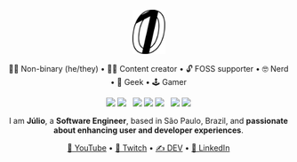 <p align="center" style="@media (prefers-color-scheme: dark) {.superp0sit1on-logo {fill: #ffffff;}} @media (prefers-color-scheme: light) {.superp0sit1on-logo {fill: #000000;}}">
  <img class="superp0sit1on-logo" src="./logo.svg" height="80">
</p>

<p align="center">
  🏳️‍🌈 Non-binary (he/they) • 👨‍💻 Content creator • 🔓 FOSS supporter • 🤓 Nerd • 💾 Geek • 🕹️ Gamer
</p>

<p align="center">
  <img src="https://img.shields.io/badge/Spring-6DB33F?logo=spring&logoColor=white">
  <img src="https://img.shields.io/badge/Java-ED8B00?logo=openjdk&logoColor=white">
  &nbsp;
  <img src="https://img.shields.io/badge/Angular-DD0031?logo=angular&logoColor=white">
  <img src="https://img.shields.io/badge/-React-61DAFB?logo=react&logoColor=333">
  <img src="https://img.shields.io/badge/-TypeScript-3178C6?logo=typescript&logoColor=fff">
  &nbsp;
  <img src="https://img.shields.io/badge/Amazon_AWS-232F3E?logo=amazon-web-services&logoColor=white">
  <img src="https://img.shields.io/badge/Microsoft_Azure-0089D6?logo=microsoft-azure&logoColor=white">
</p>


<p align="center">I am <strong>Júlio</strong>, a <strong>Software Engineer</strong>, based in São Paulo, Brazil, and <strong>passionate about enhancing user and developer experiences</strong>.</p>

<p align="center">
  <a href="https://youtube.com/@superp0sit1on">🎥 YouTube</a>
   • 
  <a href="https://twitch.tv/superp0sit1on">🔴 Twitch</a>
   • 
  <a href="https://dev.to/superp0sit1on">✍️ DEV</a>
   • 
  <a href="https://linkedin.com/in/juliocmxavier">💼 LinkedIn</a>
</p>
